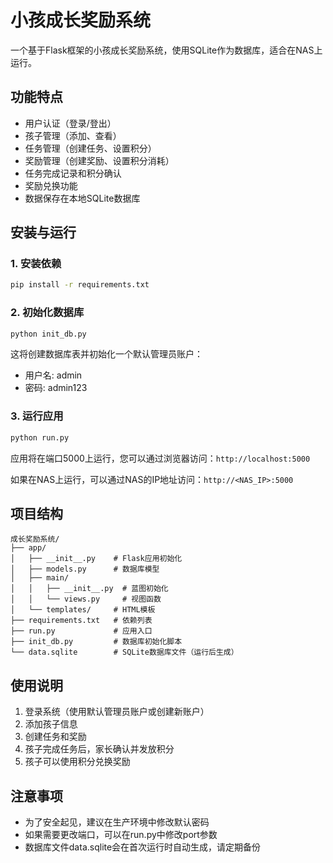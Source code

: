 # 小孩成长奖励系统

一个基于Flask框架的小孩成长奖励系统，使用SQLite作为数据库，适合在NAS上运行。

## 功能特点

- 用户认证（登录/登出）
- 孩子管理（添加、查看）
- 任务管理（创建任务、设置积分）
- 奖励管理（创建奖励、设置积分消耗）
- 任务完成记录和积分确认
- 奖励兑换功能
- 数据保存在本地SQLite数据库

## 安装与运行

### 1. 安装依赖

```bash
pip install -r requirements.txt
```

### 2. 初始化数据库

```bash
python init_db.py
```

这将创建数据库表并初始化一个默认管理员账户：
- 用户名: admin
- 密码: admin123

### 3. 运行应用

```bash
python run.py
```

应用将在端口5000上运行，您可以通过浏览器访问：`http://localhost:5000`

如果在NAS上运行，可以通过NAS的IP地址访问：`http://<NAS_IP>:5000`

## 项目结构

```
成长奖励系统/
├── app/
│   ├── __init__.py    # Flask应用初始化
│   ├── models.py      # 数据库模型
│   ├── main/
│   │   ├── __init__.py  # 蓝图初始化
│   │   └── views.py     # 视图函数
│   └── templates/     # HTML模板
├── requirements.txt   # 依赖列表
├── run.py             # 应用入口
├── init_db.py         # 数据库初始化脚本
└── data.sqlite        # SQLite数据库文件（运行后生成）
```

## 使用说明

1. 登录系统（使用默认管理员账户或创建新账户）
2. 添加孩子信息
3. 创建任务和奖励
4. 孩子完成任务后，家长确认并发放积分
5. 孩子可以使用积分兑换奖励

## 注意事项

- 为了安全起见，建议在生产环境中修改默认密码
- 如果需要更改端口，可以在run.py中修改port参数
- 数据库文件data.sqlite会在首次运行时自动生成，请定期备份